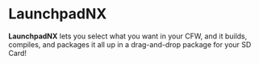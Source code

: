 # LaunchpadNX

**LaunchpadNX** lets you select what you want in your CFW, and it builds, compiles, and packages it all up in a drag-and-drop package for your SD Card!
